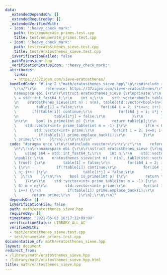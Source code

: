 ```yaml
---
data:
  _extendedDependsOn: []
  _extendedRequiredBy: []
  _extendedVerifiedWith:
  - icon: ':heavy_check_mark:'
    path: test/enumerate_primes.test.cpp
    title: test/enumerate_primes.test.cpp
  - icon: ':heavy_check_mark:'
    path: test/eratosthenes_sieve.test.cpp
    title: test/eratosthenes_sieve.test.cpp
  _isVerificationFailed: false
  _pathExtension: hpp
  _verificationStatusIcon: ':heavy_check_mark:'
  attributes:
    links:
    - https://37zigen.com/sieve-eratosthenes/
  bundledCode: "#line 2 \"math/eratosthenes_sieve.hpp\"\n\r\n#include <vector>\r\n\
    \r\n/*\r\n    reference: https://37zigen.com/sieve-eratosthenes/\r\n*/\r\n\r\n\
    namespace ebi {\r\n\r\nstruct eratosthenes_sieve {\r\nprivate:\r\n    using i64\
    \ = std::int_fast64_t;\r\n    int n;\r\n    std::vector<bool> table;\r\npublic:\r\
    \n    eratosthenes_sieve(int n) : n(n), table(std::vector<bool>(n+1, true)) {\r\
    \n        table[1] = false;\r\n        for(i64 i = 2; i*i<=n; i++) {\r\n     \
    \       if(!table[i]) continue;\r\n            for(i64 j = i; i*j <= n; j++) {\r\
    \n                table[i*j] = false;\r\n            }\r\n        }\r\n    }\r\
    \n\r\n    bool is_prime(int p) {\r\n        return table[p];\r\n    }\r\n\r\n\
    \    std::vector<int> prime_table(int m = -1) {\r\n        if(m < 0) m = n;\r\n\
    \        std::vector<int> prime;\r\n        for(int i = 2; i<=m; i++) {\r\n  \
    \          if(table[i]) prime.emplace_back(i);\r\n        }\r\n        return\
    \ prime;\r\n    }\r\n};\r\n\r\n}\n"
  code: "#pragma once \r\n\r\n#include <vector>\r\n\r\n/*\r\n    reference: https://37zigen.com/sieve-eratosthenes/\r\
    \n*/\r\n\r\nnamespace ebi {\r\n\r\nstruct eratosthenes_sieve {\r\nprivate:\r\n\
    \    using i64 = std::int_fast64_t;\r\n    int n;\r\n    std::vector<bool> table;\r\
    \npublic:\r\n    eratosthenes_sieve(int n) : n(n), table(std::vector<bool>(n+1,\
    \ true)) {\r\n        table[1] = false;\r\n        for(i64 i = 2; i*i<=n; i++)\
    \ {\r\n            if(!table[i]) continue;\r\n            for(i64 j = i; i*j <=\
    \ n; j++) {\r\n                table[i*j] = false;\r\n            }\r\n      \
    \  }\r\n    }\r\n\r\n    bool is_prime(int p) {\r\n        return table[p];\r\n\
    \    }\r\n\r\n    std::vector<int> prime_table(int m = -1) {\r\n        if(m <\
    \ 0) m = n;\r\n        std::vector<int> prime;\r\n        for(int i = 2; i<=m;\
    \ i++) {\r\n            if(table[i]) prime.emplace_back(i);\r\n        }\r\n \
    \       return prime;\r\n    }\r\n};\r\n\r\n}"
  dependsOn: []
  isVerificationFile: false
  path: math/eratosthenes_sieve.hpp
  requiredBy: []
  timestamp: '2021-05-03 16:17:12+09:00'
  verificationStatus: LIBRARY_ALL_AC
  verifiedWith:
  - test/eratosthenes_sieve.test.cpp
  - test/enumerate_primes.test.cpp
documentation_of: math/eratosthenes_sieve.hpp
layout: document
redirect_from:
- /library/math/eratosthenes_sieve.hpp
- /library/math/eratosthenes_sieve.hpp.html
title: math/eratosthenes_sieve.hpp
---
```


